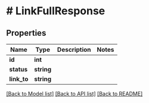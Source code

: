 # # LinkFullResponse

## Properties

Name | Type | Description | Notes
------------ | ------------- | ------------- | -------------
**id** | **int** |  | 
**status** | **string** |  | 
**link_to** | **string** |  | 

[[Back to Model list]](../../README.md#documentation-for-models) [[Back to API list]](../../README.md#documentation-for-api-endpoints) [[Back to README]](../../README.md)


